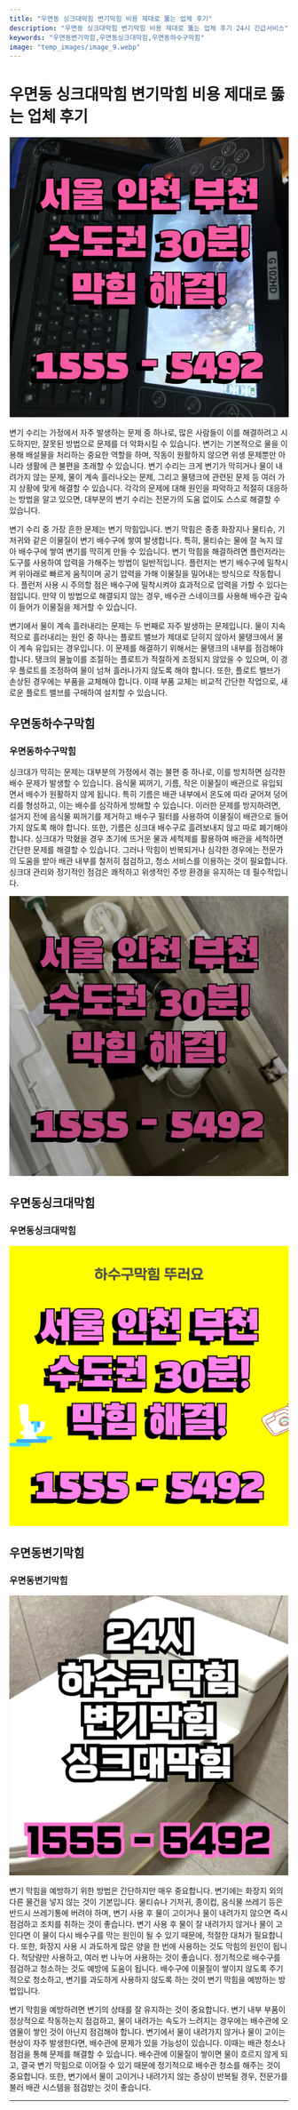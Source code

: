 ```yaml
---
title: "우면동 싱크대막힘 변기막힘 비용 제대로 뚫는 업체 후기"
description: "우면동 싱크대막힘 변기막힘 비용 제대로 뚫는 업체 후기 24시 긴급서비스"
keywords: "우면동변기막힘,우면동싱크대막힘,우면동하수구막힘"
image: "temp_images/image_9.webp"
---
```


# 우면동 싱크대막힘 변기막힘 비용 제대로 뚫는 업체 후기

![우면동하수구막힘](temp_images/image_6.webp) 

변기 수리는 가정에서 자주 발생하는 문제 중 하나로, 많은 사람들이 이를 해결하려고 시도하지만, 잘못된 방법으로 문제를 더 악화시킬 수 있습니다. 변기는 기본적으로 물을 이용해 배설물을 처리하는 중요한 역할을 하며, 작동이 원활하지 않으면 위생 문제뿐만 아니라 생활에 큰 불편을 초래할 수 있습니다. 변기 수리는 크게 변기가 막히거나 물이 내려가지 않는 문제, 물이 계속 흘러나오는 문제, 그리고 물탱크에 관련된 문제 등 여러 가지 상황에 맞게 해결할 수 있습니다. 각각의 문제에 대해 원인을 파악하고 적절히 대응하는 방법을 알고 있으면, 대부분의 변기 수리는 전문가의 도움 없이도 스스로 해결할 수 있습니다.

변기 수리 중 가장 흔한 문제는 변기 막힘입니다. 변기 막힘은 종종 화장지나 물티슈, 기저귀와 같은 이물질이 변기 배수구에 쌓여 발생합니다. 특히, 물티슈는 물에 잘 녹지 않아 배수구에 쌓여 변기를 막히게 만들 수 있습니다. 변기 막힘을 해결하려면 플런저라는 도구를 사용하여 압력을 가해주는 방법이 일반적입니다. 플런저는 변기 배수구에 밀착시켜 위아래로 빠르게 움직이며 공기 압력을 가해 이물질을 밀어내는 방식으로 작동합니다. 플런저 사용 시 주의할 점은 배수구에 밀착시켜야 효과적으로 압력을 가할 수 있다는 점입니다. 만약 이 방법으로 해결되지 않는 경우, 배수관 스네이크를 사용해 배수관 깊숙이 들어가 이물질을 제거할 수 있습니다.

변기에서 물이 계속 흘러내리는 문제는 두 번째로 자주 발생하는 문제입니다. 물이 지속적으로 흘러내리는 원인 중 하나는 플로트 밸브가 제대로 닫히지 않아서 물탱크에서 물이 계속 유입되는 경우입니다. 이 문제를 해결하기 위해서는 물탱크의 내부를 점검해야 합니다. 탱크의 물높이를 조절하는 플로트가 적절하게 조정되지 않았을 수 있으며, 이 경우 플로트를 조정하여 물이 넘쳐 흘러나가지 않도록 해야 합니다. 또한, 플로트 밸브가 손상된 경우에는 부품을 교체해야 합니다. 이때 부품 교체는 비교적 간단한 작업으로, 새로운 플로트 밸브를 구매하여 설치할 수 있습니다.


## 우면동하수구막힘

### 우면동하수구막힘

싱크대가 막히는 문제는 대부분의 가정에서 겪는 불편 중 하나로, 이를 방치하면 심각한 배수 문제가 발생할 수 있습니다. 음식물 찌꺼기, 기름, 작은 이물질이 배관으로 유입되면서 배수가 원활하지 않게 됩니다. 특히 기름은 배관 내부에서 온도에 따라 굳어져 덩어리를 형성하고, 이는 배수를 심각하게 방해할 수 있습니다. 이러한 문제를 방지하려면, 설거지 전에 음식물 찌꺼기를 제거하고 배수구 필터를 사용하여 이물질이 배관으로 들어가지 않도록 해야 합니다. 또한, 기름은 싱크대 배수구로 흘려보내지 않고 따로 폐기해야 합니다. 싱크대가 막혔을 경우 초기에 뜨거운 물과 세척제를 활용하여 배관을 세척하면 간단한 문제를 해결할 수 있습니다. 그러나 막힘이 반복되거나 심각한 경우에는 전문가의 도움을 받아 배관 내부를 철저히 점검하고, 청소 서비스를 이용하는 것이 필요합니다. 싱크대 관리와 정기적인 점검은 쾌적하고 위생적인 주방 환경을 유지하는 데 필수적입니다.

![우면동하수구막힘](temp_images/image_4.webp) 



## 우면동싱크대막힘

### 우면동싱크대막힘

![우면동싱크대막힘](temp_images/image_1.webp) 



## 우면동변기막힘

### 우면동변기막힘

![우면동변기막힘](temp_images/image_3.webp) 

  변기 막힘을 예방하기 위한 방법은 간단하지만 매우 중요합니다. 변기에는 화장지 외의 다른 물건을 넣지 않는 것이 기본입니다. 물티슈나 기저귀, 종이컵, 음식물 쓰레기 등은 반드시 쓰레기통에 버려야 하며, 변기 사용 후 물이 고이거나 물이 내려가지 않으면 즉시 점검하고 조치를 취하는 것이 좋습니다. 변기 사용 후 물이 잘 내려가지 않거나 물이 고인다면 이 물이 다시 배수구를 막는 원인이 될 수 있기 때문에, 적절한 대처가 필요합니다. 또한, 화장지 사용 시 과도하게 많은 양을 한 번에 사용하는 것도 막힘의 원인이 됩니다. 적당량만 사용하고, 여러 번 나누어 사용하는 것이 좋습니다. 정기적으로 배수구를 점검하고 청소하는 것도 예방에 도움이 됩니다. 배수구에 이물질이 쌓이지 않도록 주기적으로 청소하고, 변기를 과도하게 사용하지 않도록 하는 것이 변기 막힘을 예방하는 방법입니다.

변기 막힘을 예방하려면 변기의 상태를 잘 유지하는 것이 중요합니다. 변기 내부 부품이 정상적으로 작동하는지 점검하고, 물이 내려가는 속도가 느려지는 경우에는 배수관에 오염물이 쌓인 것이 아닌지 점검해야 합니다. 변기에서 물이 내려가지 않거나 물이 고이는 현상이 자주 발생한다면, 배수관에 문제가 있을 가능성이 있습니다. 이때는 배관 청소나 점검을 통해 문제를 해결할 수 있습니다. 배수관에 이물질이 쌓이면 물이 흐르지 않게 되고, 결국 변기 막힘으로 이어질 수 있기 때문에 정기적으로 배수관 청소를 해주는 것이 중요합니다. 또한, 변기에서 물이 고이거나 내려가지 않는 증상이 반복될 경우, 전문가를 불러 배관 시스템을 점검받는 것이 좋습니다.

---


